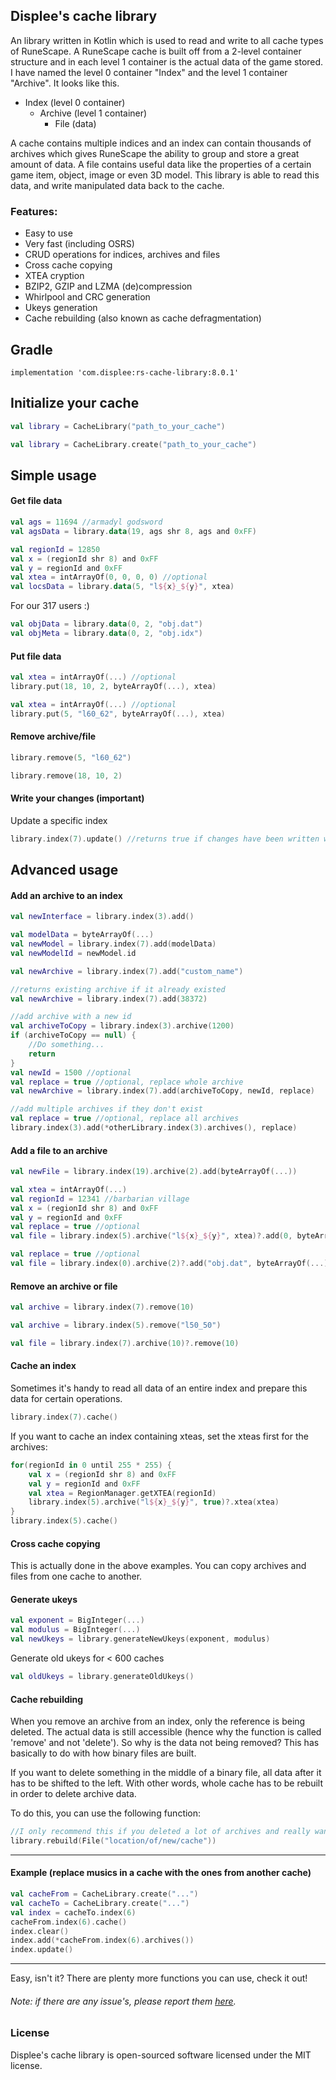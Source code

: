 
## Displee's cache library
An library written in Kotlin which is used to read and write to all cache types of RuneScape.
A RuneScape cache is built off from a 2-level container structure and in each level 1 container is the actual data of the game stored.
I have named the level 0 container "Index" and the level 1 container "Archive". It looks like this.
- Index (level 0 container)
	- Archive (level 1 container)
		- File (data)

A cache contains multiple indices and an index can contain thousands of archives which gives RuneScape the ability to group and store a great amount of data.
A file contains useful data like the properties of a certain game item, object, image or even 3D model.
This library is able to read this data, and write manipulated data back to the cache.

### Features:
- Easy to use
- Very fast (including OSRS)
- CRUD operations for indices, archives and files
- Cross cache copying
- XTEA cryption
- BZIP2, GZIP and LZMA (de)compression
- Whirlpool and CRC generation
- Ukeys generation
- Cache rebuilding (also known as cache defragmentation)

## Gradle
```
implementation 'com.displee:rs-cache-library:8.0.1'
```
## Initialize your cache
```kotlin
val library = CacheLibrary("path_to_your_cache")
```
```kotlin
val library = CacheLibrary.create("path_to_your_cache")
```
## Simple usage
#### Get file data
```kotlin
val ags = 11694 //armadyl godsword
val agsData = library.data(19, ags shr 8, ags and 0xFF)
```
```kotlin
val regionId = 12850
val x = (regionId shr 8) and 0xFF
val y = regionId and 0xFF
val xtea = intArrayOf(0, 0, 0, 0) //optional
val locsData = library.data(5, "l${x}_${y}", xtea)
```
For our 317 users :)
```kotlin
val objData = library.data(0, 2, "obj.dat")
val objMeta = library.data(0, 2, "obj.idx")
```
#### Put file data
```kotlin
val xtea = intArrayOf(...) //optional
library.put(18, 10, 2, byteArrayOf(...), xtea)
```
```kotlin
val xtea = intArrayOf(...) //optional
library.put(5, "l60_62", byteArrayOf(...), xtea)
```
#### Remove archive/file
```kotlin
library.remove(5, "l60_62")
```
```kotlin
library.remove(18, 10, 2)
```
#### Write your changes (important)
Update a specific index
```kotlin
library.index(7).update() //returns true if changes have been written with success, else false
```
## Advanced usage
#### Add an archive to an index
```kotlin
val newInterface = library.index(3).add()
```
```kotlin
val modelData = byteArrayOf(...)
val newModel = library.index(7).add(modelData)
val newModelId = newModel.id
```
```kotlin
val newArchive = library.index(7).add("custom_name")
```
```kotlin
//returns existing archive if it already existed
val newArchive = library.index(7).add(38372)
```
```kotlin
//add archive with a new id
val archiveToCopy = library.index(3).archive(1200)
if (archiveToCopy == null) {
    //Do something...
    return
}
val newId = 1500 //optional
val replace = true //optional, replace whole archive
val newArchive = library.index(7).add(archiveToCopy, newId, replace)
```
```kotlin
//add multiple archives if they don't exist
val replace = true //optional, replace all archives
library.index(3).add(*otherLibrary.index(3).archives(), replace)
```
#### Add a file to an archive
```kotlin
val newFile = library.index(19).archive(2).add(byteArrayOf(...))
```
```kotlin
val xtea = intArrayOf(...)
val regionId = 12341 //barbarian village
val x = (regionId shr 8) and 0xFF
val y = regionId and 0xFF
val replace = true //optional
val file = library.index(5).archive("l${x}_${y}", xtea)?.add(0, byteArrayOf(...), replace)
```
```kotlin
val replace = true //optional
val file = library.index(0).archive(2)?.add("obj.dat", byteArrayOf(...), replace)
```
#### Remove an archive or file
```kotlin
val archive = library.index(7).remove(10)
```
```kotlin
val archive = library.index(5).remove("l50_50")
```
```kotlin
val file = library.index(7).archive(10)?.remove(10)
```
#### Cache an index
Sometimes it's handy to read all data of an entire index and prepare this data for certain operations.
```kotlin
library.index(7).cache()
```
If you want to cache an index containing xteas, set the xteas first for the archives:
```kotlin
for(regionId in 0 until 255 * 255) {
    val x = (regionId shr 8) and 0xFF
    val y = regionId and 0xFF
    val xtea = RegionManager.getXTEA(regionId)
    library.index(5).archive("l${x}_${y}", true)?.xtea(xtea)
}
library.index(5).cache()
```
#### Cross cache copying
This is actually done in the above examples. You can copy archives and files from one cache to another.

#### Generate ukeys
```kotlin
val exponent = BigInteger(...)
val modulus = BigInteger(...)
val newUkeys = library.generateNewUkeys(exponent, modulus)
```
Generate old ukeys for < 600 caches
```kotlin
val oldUkeys = library.generateOldUkeys()
```
#### Cache rebuilding
When you remove an archive from an index, only the reference is being deleted.
The actual data is still accessible (hence why the function is called 'remove' and not 'delete').
So why is the data not being removed? This has basically to do with how binary files are built.

If you want to delete something in the middle of a binary file, all data after it has to be shifted to the left.
With other words, whole cache has to be rebuilt in order to delete archive data.

To do this, you can use the following function:
```kotlin
//I only recommend this if you deleted a lot of archives and really want to shrink your cache
library.rebuild(File("location/of/new/cache"))
```
---
#### Example (replace musics in a cache with the ones from another cache)
```kotlin
val cacheFrom = CacheLibrary.create("...")
val cacheTo = CacheLibrary.create("...")
val index = cacheTo.index(6)
cacheFrom.index(6).cache()
index.clear()
index.add(*cacheFrom.index(6).archives())
index.update()
```
---
Easy, isn't it?
There are plenty more functions you can use, check it out!

###### Note: if there are any issue's, please report them [here](https://github.com/Displee/RS2-Cache-Library/issues).


### License
Displee's cache library is open-sourced software licensed under the MIT license.

